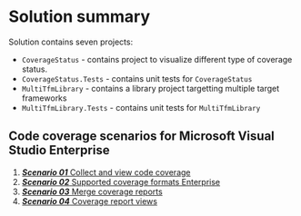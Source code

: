 # Solution summary

Solution contains seven projects:

- `CoverageStatus` - contains project to visualize different type of coverage status.
- `CoverageStatus.Tests` - contains unit tests for `CoverageStatus`
- `MultiTfmLibrary` - contains a library project targetting multiple target frameworks
- `MultiTfmLibrary.Tests` - contains unit tests for `MultiTfmLibrary`

## Code coverage scenarios for Microsoft Visual Studio Enterprise

1. [***Scenario 01*** Collect and view code coverage](scenarios/scenario01/README.md)
2. [***Scenario 02*** Supported coverage formats Enterprise](scenarios/scenario02/README.md)
3. [***Scenario 03*** Merge coverage reports](scenarios/scenario03/README.md)
4. [***Scenario 04*** Coverage report views](scenarios/scenario04/README.md)
